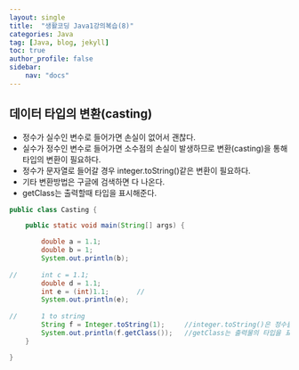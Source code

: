 ```yaml
---
layout: single
title:  "생활코딩 Java1강의복습(8)"
categories: Java
tag: [Java, blog, jekyll]
toc: true
author_profile: false
sidebar:
    nav: "docs"
---
```

## 데이터 타입의 변환(casting)

- 정수가 실수인 변수로 들어가면 손실이 없어서 괜찮다.
- 실수가 정수인 변수로 들어가면 소수점의 손실이 발생하므로 변환(casting)을 통해 타입의 변환이 필요하다.
- 정수가 문자열로 들어갈 경우 integer.toString()같은 변환이 필요하다.
- 기타 변환방법은 구글에 검색하면 다 나온다.
- getClass는 출력할때 타입을 표시해준다.
```java
public class Casting {

	public static void main(String[] args) {

		double a = 1.1;
		double b = 1;
		System.out.println(b);
		
//		int c = 1.1;
		double d = 1.1;
		int e = (int)1.1;		//
		System.out.println(e);
		
//		1 to string
		String f = Integer.toString(1);		//integer.toString()은 정수를 문자열로 변
		System.out.println(f.getClass());	//getClass는 출력물의 타입을 표시 
	}

}
```